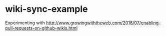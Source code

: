 # wiki-sync-example

Experimenting with http://www.growingwiththeweb.com/2016/07/enabling-pull-requests-on-github-wikis.html
